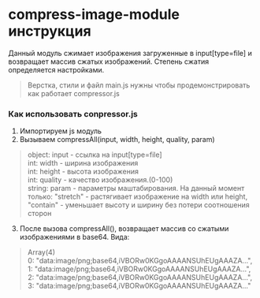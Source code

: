 # compress-image-module инструкция
Данный модуль сжимает изображения загруженные в input[type=file] и возвращает массив сжатых изображений. Степень сжатия определяется настройками.
>Верстка, стили и файл main.js нужны чтобы продемонстрировать как работает compressor.js
### Как использовать conpressor.js
1. Импортируем js модуль <script src="compressor.js"></script>
2. Вызываем compressAll(input, width, height, quality, param)
> object: input - ссылка на input[type=file]  
> int: width - ширина изображения  
> int: height - высота изображения  
> int: quality - качество изображения.(0-100)  
> string: param - параметры маштабирования. На данный момент только: "stretch" - растягивает изображение на width или height, "contain" - уменьшает высоту и ширину без потери соотношения сторон
3. После вызова compressAll(), возвращает массив со сжатыми изображениями в base64. Вида:
>Array(4)  
>   0: "data:image/png;base64,iVBORw0KGgoAAAANSUhEUgAAAZA...",  
>   1: "data:image/png;base64,iVBORw0KGgoAAAANSUhEUgAAAZA...",  
>   2: "data:image/png;base64,iVBORw0KGgoAAAANSUhEUgAAAZA...",  
>   3: "data:image/png;base64,iVBORw0KGgoAAAANSUhEUgAAAZA..."  